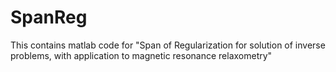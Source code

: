 # SpanReg
This contains matlab code for "Span of Regularization for solution of inverse problems, with application to magnetic resonance relaxometry"
